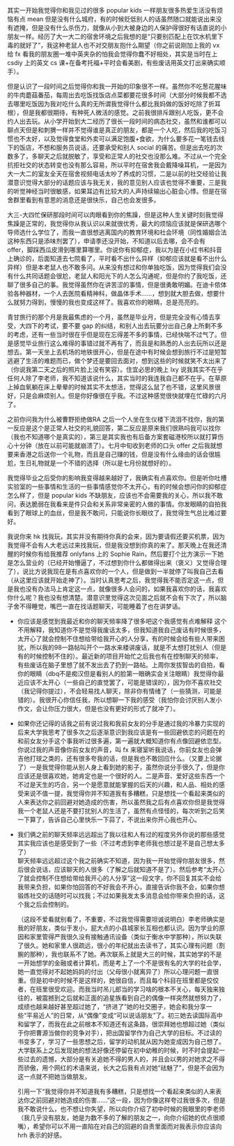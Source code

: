 其实一开始我觉得你和我见过的很多 popular kids 一样朋友很多热爱生活没有烦恼有点 mean 但是没有什么城府，有的时候贬低别人的话虽然随口就能说出来没有遮掩，但是没有什么杀伤力，就像从小到大被身边的人保护得很好有话直说的小朋友一样。经历了大一大二的宿舍环境之后我想的是“只要别匹配上在饮水机里下毒的就好了”，我这种老鼠人也不对交朋友抱什么期望（你之前说刚加上我的 vx 给 fx 看我的朋友圈一堆中英夹杂的怕我会觉得你蠢不好相处，其实是当时在上 csdiy 上的英文 cs 课+在备考托福+平时会看美剧，有些废话用英文打出来确实顺手）。

但是认识了一段时间之后觉得你和我一开始的印象很不一样。虽然你不吃葱花腥味的牛肉蘑菇番茄，每周出去吃饭找饭店点菜都要花很多时间（大部分时候我都不选去哪里吃饭因为我对吃什么真的无所谓我觉得什么都比我妈做的饭好吃除了折耳根），但是我都很期待，有种死人微活的感觉。之前我很排斥跟别人吃饭，更不会约人出去玩。从小学开始到大二经历了很长一段时间的病态社交，虽然和谁都可以聊点天但是和刺猬一样并不觉得谁是真正的朋友，都是一个人吃，然后我的吃饭习惯也不太好，以及觉得食堂和外卖可以满足饱腹+食欲，为什么要多花一笔钱去线下的饭店，不想和服务员说话，还要承受和别人 social 的痛苦。但是出去吃的次数多了，多聊天之后就脱敏了，享受和正常人的社交也没那么难。不过从一个完全抗拒社交的状态转变也没有那么容易，所以平时在宿舍我会戴降噪耳机，一是因为大一大二的室友全天在宿舍视频电话太吵了养成的习惯，二是以前的社交经验让我潜意识觉得大部分的话题应该与我无关，我的意见别人应该也觉得不重要，三是我的听觉神经当时很敏感，如果耳边有比较大的人声持续输出心脏会心悸。但是在宿舍群里看到有意思的消息还是很快乐，自己也会发很多。

大三-大四忙保研那段时间可以肉眼看到你的焦躁，但是这种人生关键时刻我觉得焦躁是正常的，我觉得你从我认识以来就很优秀，最大的烦恼应该就是保研选哪个导师选什么学位了，而我一直很想逃离国内的教育环境和社会环境（同性婚姻合法这种东西只是添味剂罢了），申请季还没开始，不知道以后去哪，会不会有 offer，脚踩西瓜皮滑到哪里算哪里。你说你有抑郁症，我以为是在小红书和抖音上确诊的，后面知道去七院看了，平时看不出什么异样（抑郁应该就是看不出什么异样）但是本老鼠人也不敢多问。从来没有想过和你单独吃饭，因为觉得我们会没有什么共同话题会很尬，老鼠人和阳光下的人怎么沟通呢，但是你约了我吃饭，还聊了很多自己的事。我觉得虽然你在讲苦涩的事情，但是很勇敢明媚。在迪卡侬体验各种器材，一个人去医院看精神科，做晶体手术……，想到就大胆去做，想要什么就努力得到，慢慢的我也变成这样了。我喜欢你的眼睛，总是亮亮的。

青甘旅行的那个月是我最焦虑的一个月，虽然是毕业月，但是完全没有心情去享受，大四下的考试，要不要 gap 的纠结，和别人出去玩要分出自己身上所剩不多的考虑，还有一些当时很在乎但是现在忘得差不多的事情，已经快喘不过气了。但是感觉毕业旅行这么难得的事错过就不再有了，而且是和熟悉的人出去玩所以还是想去。第一天坐上去机场的地铁很开心，但是在途中有时候会想到旅行不过是短暂逃避了生活的难题而已，做个梦还是要回去面对，想到这些的时候就笑不太出来了（你说我第二天之后的照片脸上没有笑容）。住宜必思的晚上 lxy 说我其实不在乎任何人除了李老师，我不知道该说什么，其实当时的我连我自己都不在乎。在草原上掉血氧躺在床上晕晕的时候其实不太想活，觉得这么鼠了也不错，这里风景很好，只是会麻烦别人。但是你好像很在乎我。不过这种感觉很快就埋在忙碌的六月了。

之前你问我为什么被曹野拒绝做RA 之后一个人坐在生仪楼下流泪不找你，我的第一反应是这个是正常人社交的礼貌回答，第二反应是原来我们很熟吗我可以找你（我也不知道哪个是真实的），第三是其实我也有后备方案套磁港校所以就打算伤心十分钟（放在以前可能就崩溃了）。七月中旬收到老师的口头 offer 之后我就想要来香港之后送你一个礼物，而且是自己赚的钱，但是没有什么缘由的话会很尴尬，生日礼物就是一个不错的选择（所以是七月份就想好的）。

我觉得毕业之后受你的影响我变得越来越好了，我确实有点喜欢你。但是听你吐槽实验室的一些事情和生活的一些事情感觉你不太开心，有的时候会想问你的抑郁症怎么样了，但是 popular kids 不缺朋友，应该也不会需要我的关心，所以我不敢问，表达脆弱在我看来是件只会和关系非常亲密的人做的事情。你发眼睛的自拍我看到了眼球上的血丝，但是我不敢问，只能说你长眼纹了，我觉得生气总比难过要好。

我说你来 hk 找我玩，其实并没有期待你真的会来，因为要请假还要买机票，因为我觉得不会有人大老远过来找我玩，但是我没想到你真的来了。那天晚上在我还清醒的时候你有给我推荐 onlyfans 上的 Sophie Rain，然后要打个比方演示一下她是怎么营业的（已经开始懵逼了，不过想到你什么都做得出来（褒义）又觉得合理了），说比方说我现在是有点喜欢你的一个人，但是做到一半就停了叫我自己去看（从这里应该就开始走神了）。当时认真思考之后，我觉得我不能否定这一点，但是我也没有办法马上肯定这一点，就像很多人会问的，如果我喜欢你的话，我喜欢你什么呢？我也没有想清楚。潜意识里觉得这次见面之后就不会有下次了，所以脑子舍不得睡觉，嘴巴一直在找话题聊天，可能睡着了也在讲梦话。


- 你应该是感觉到我最近和你的聊天频率降了很多吧这个我感觉有点难解释
	这个不用解释，我知道你不是觉得我废话太多，但我知道我自己废话有时候很多，太开心了就会控制不住想给带给我开心的人分享，有的时候会给有些人带来困扰，所以我的98一路帖叫开个一路水来楼讲废话，就是不太想打扰别人（但是有的时候控制不住的）。最近新的项目开始忙之后我也有在控制聊天的频率，有些废话在脑子里想了就不发出去了扔到一路帖。上周你发拔智齿的自拍，看你的眼睛（dbq不是痴汉但是看别人的脸第一眼确实会关注眼睛）我觉得你最近应该不太开心（一些自己的直觉罢了，可能是错误的），因为你不喜欢社交（我记得你提过），不会轻易找人聊天，除非你有情绪了（一些猜测，可能是错的）。我很开心你信任我，所以想聊一下我的感受（我怕你会讨厌别人发小作文，会让你压力很大，但是也没有更好的形式了就冲了）。

- 如果你还记得的话我之前有说过我和我前女友的分手是通过我的冷暴力实现的后来大学我思考了很多次之后逐渐意识到我应该是有一些回避依恋的问题在的  
	和前女友分手这个事我听过很多遍，第一遍就大概知道你有点像回避依恋型。你说过我的声音像你前女友的声音，叫 fx 来寝室听我说话，你前女友也会弹吉他打球之类的，还有很多夸我的话，但是我也不敢回应什么。（又要上论据了）一是我觉得你能从别人身上看到她的影子，虽然你说分手很久了，但是你应该还是很喜欢她，她肯定也是一个很好的人。二是声音、爱好这些东西一个不过是天生的巧合，另一个是愿意就能掌握的后天的兴趣，和人品、相处的感受来说不值一提，我觉得你并不知道我有多糟糕，只是想找一个看起来类似的人来表达你之前回避对她造成的伤害，所以虽然我之后有点喜欢你但是我觉得我一个老鼠人还是不要打扰别人的生活了，虽然有点怪怪的，每次听到之后笑一下算了，告诉自己心里快乐一下蒜了，不说出来你开心我也开心。
	
- 我们俩之前的聊天频率远远超出了我以往和人有过的程度另外你说的那些感觉其实我应该也是感受到了一些（不过考虑到李老师我也想过是不是自己想太多了）  
	聊天频率远远超过这个我之前确实不知道，因为我一开始觉得你朋友很多，然后很会说话，应该聊天的人很多（了解之后就知道不是了）。然后参考“太开心了就会控制不住想给带给我开心的人分享”这一段文字，你不回复其实不会给我带来负担，如果你怕回答的不好我会不开心，直接告诉你我不会，如果你想锻炼社交的话随时可以找我；不过如果我发太多消息会给你带来负担的话，这个我之后会控制的。

	（这段不爱看就别看了，不重要，不过我觉得需要坦诚说明白）李老师确实是我的好朋友，类似于发小，屁大点的小县城家长互相也都认识。因为学业的原因和家里管得严我很久没有接触通讯设备（类似于衡水中学那种），所以失联了很久。她和家里人很疏远，很小的年纪就出去读书了，其实心理有问题（割腕的那种），我也联系不了她。再次联系上就是大三的时候，其实她学的不是一开始想学的金融或者计算机，而是考上了一个不是很有名的大学的社会学，她一直觉得对不起她妈妈的付出（父母很小就离异了）所以心理问题一直很重。但是初中的时候不是这样的，她很自信，而且每个科目在班里都是佼佼者，在班里很受欢迎。而我当时吊儿郎当的学习啥的根本不关心，每天独来独往的，被震撼到之后就和正面的追星族看到自己的偶像一样突然就想努力了，成绩也越来越好甚至超过她了，“挤进了”她的社交圈子，她会和我分享一些“平易近人”的日常，从“偶像”变成“可以说话朋友”了。初三她去读国际高中和留学了，而我在此之前根本不知道还有这条路，很崇拜她也想超过她（类似于你把曹源当做你的竞争对手），把出国留学作为自己大学的目标。不过读的书变多了，学习了一些思想之后，留学的动机就从因为她变成因为自己想了。大学联系上之后发现她的想法好像还停留在初中幼稚的时候，时不时会提起一些过去的遗憾，大部分是有关追她不得的男人的，并且会以男的对她求之不得而骄傲，用个网红的术语来说，长大之后我有点对她“祛魅了”，但是不会因为这一点就不把她当做朋友。
	
	引用一下“我觉得你并不知道我有多糟糕，只是想找一个看起来类似的人来表达你之前回避对她造成的伤害……”这一段，因为你像这样夸过我很多次，但是我不敢说什么，也不想让你失望，所以向你介绍了初中时候的我眼里的李老师（我几乎没有朋友，她是为数不多的了解的朋友之一，向你介绍她的优点很顺嘴），希望你可以不用一直陷在对自己的回避的自责里面而对我表示你应该向 hrh 表示的好感。
